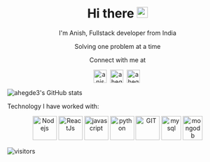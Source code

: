 <div align="center">
   <h1>Hi there <img src="https://media.giphy.com/media/hvRJCLFzcasrR4ia7z/giphy.gif" width="25px"> </h1>

  <p> I'm Anish, Fullstack developer from India</p>
  <p> Solving one problem at a time </p>
</div>
<div align="center" border="solid 2px">
Connect with me at

<p align="center">

<a href="https://linkedin.com/in/anish-hegde-940823120" target="blank"><img align="center" src="https://cdn.jsdelivr.net/npm/simple-icons@3.0.1/icons/linkedin.svg" alt="anish-hegde-940823120" height="30" width="30" /></a>&nbsp;
<a href="https://www.instagram.com/ahegde3/" target="blank"><img align="center" src="https://cdn.jsdelivr.net/npm/simple-icons@3.0.1/icons/instagram.svg" alt="ahegde3" height="30" width="30" /></a>&nbsp;
<a href="mailto: ahegde3@gmail.com" target="blank"><img align="center" src="https://cdn.jsdelivr.net/npm/simple-icons@3.0.1/icons/gmail.svg" alt="ahegde3" height="30" width="30" /></a>&nbsp;

</p>
</div>

![ahegde3's GitHub stats](https://github-readme-stats.vercel.app/api?username=ahegde3&show_icons=true&theme=radical)

<span>Technology I have worked with:

<p align="center">
      <img src="https://www.vectorlogo.zone/logos/nodejs/nodejs-horizontal.svg" alt="Nodejs" width="55" height="55"/>
      <img src="https://www.vectorlogo.zone/logos/reactjs/reactjs-icon.svg" alt="ReactJs" width="55" height="55"/> 
      <img src="https://www.vectorlogo.zone/logos/javascript/javascript-icon.svg" alt="javascript" width="55" height="55"/>
      <img src="https://www.vectorlogo.zone/logos/python/python-icon.svg" alt="python" width="55" height="55"/>
      <img src="https://www.vectorlogo.zone/logos/git-scm/git-scm-icon.svg" alt="GIT" width="55" height="55"/>
      <img src="https://www.vectorlogo.zone/logos/mysql/mysql-icon.svg" alt="mysql" width="45" height="55"/>
      <img src="https://www.vectorlogo.zone/logos/mongodb/mongodb-icon.svg" alt="mongodb" width="45" height="55"/>

</p>

![visitors](https://visitor-badge.glitch.me/badge?page_id=ahegde3&left_color=blue&right_color=blue)
